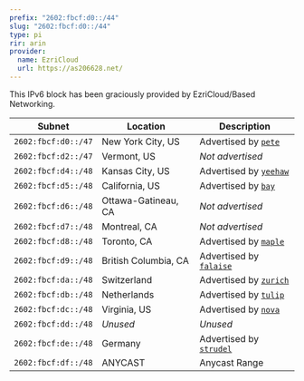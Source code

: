 ```yaml
---
prefix: "2602:fbcf:d0::/44"
slug: "2602:fbcf:d0::/44"
type: pi
rir: arin
provider:
  name: EzriCloud
  url: https://as206628.net/
---
```


This IPv6 block has been graciously provided by EzriCloud/Based Networking.

| Subnet              | Location             | Description                                 |
| ------------------- | -------------------- | ------------------------------------------- |
| `2602:fbcf:d0::/47` | New York City, US    | Advertised by [`pete`](/network/pete)       |
| `2602:fbcf:d2::/47` | Vermont, US          | _Not advertised_                            |
| `2602:fbcf:d4::/48` | Kansas City, US      | Advertised by [`yeehaw`](/network/yeehaw)   |
| `2602:fbcf:d5::/48` | California, US       | Advertised by [`bay`](/network/bay)         |
| `2602:fbcf:d6::/48` | Ottawa-Gatineau, CA  | _Not advertised_                            |
| `2602:fbcf:d7::/48` | Montreal, CA         | _Not advertised_                            |
| `2602:fbcf:d8::/48` | Toronto, CA          | Advertised by [`maple`](/network/maple)     |
| `2602:fbcf:d9::/48` | British Columbia, CA | Advertised by [`falaise`](/network/falaise) |
| `2602:fbcf:da::/48` | Switzerland          | Advertised by [`zurich`](/network/zurich)   |
| `2602:fbcf:db::/48` | Netherlands          | Advertised by [`tulip`](/network/tulip)     |
| `2602:fbcf:dc::/48` | Virginia, US         | Advertised by [`nova`](/network/nova)       |
| `2602:fbcf:dd::/48` | _Unused_             | _Unused_                                    |
| `2602:fbcf:de::/48` | Germany              | Advertised by [`strudel`](/network/strudel) |
| `2602:fbcf:df::/48` | ANYCAST              | Anycast Range                               |
